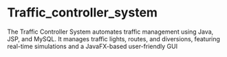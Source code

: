 # Traffic_controller_system
The Traffic Controller System automates traffic management using Java, JSP, and MySQL. It manages traffic lights, routes, and diversions, featuring real-time simulations and a JavaFX-based user-friendly GUI

